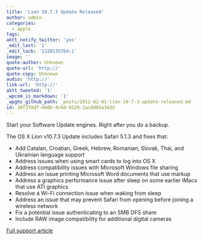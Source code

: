 ```yaml
---
title: 'Lion 10.7.3 Update Released'
author: admin
categories:
  - apple
tags: 
aktt_notify_twitter: 'yes'
_edit_last: '1'
_edit_lock: '1328135764:1'
image: ''
quote-author: Unknown
quote-url: 'http://'
quote-copy: Unknown
audio: 'http://'
link-url: 'http://'
aktt_tweeted: '1'
_wpcom_is_markdown: '1'
_wpghs_github_path: _posts/2012-02-01-lion-10-7-3-update-released.md
id: 20f378df-4b0b-4c6d-9320-2ac8d65a343d
---
```

<p>Start your Software Update engines. Right after you do a backup.</p>
<p>The OS X Lion v10.7.3 Update includes Safari 5.1.3 and fixes that:</p>
<ul>
<li>Add Catalan, Croatian, Greek, Hebrew, Romanian, Slovak, Thai, and Ukrainian language support</li>
<li>Address issues when using smart cards to log into OS X</li>
<li>Address compatibility issues with Microsoft Windows file sharing </li>
<li>Address an issue printing Microsoft Word documents that use markup</li>
<li>Address a graphics performance issue after sleep on some earlier iMacs that use ATI graphics</li>
<li>Resolve a Wi-Fi connection issue when waking from sleep</li>
<li>Address an issue that may prevent Safari from opening before joining a wireless network</li>
<li>Fix a potential issue authenticating to an SMB DFS share</li>
<li>Include RAW image compatibility for additional digital cameras</li>
</ul>
<p><a href="http://support.apple.com/kb/HT5048">Full support article</a></p>
